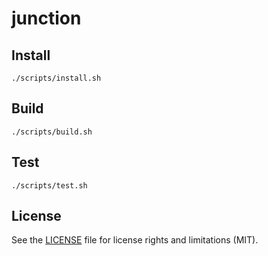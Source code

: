 # junction

## Install
```
./scripts/install.sh
```

## Build
```
./scripts/build.sh
```

## Test
```
./scripts/test.sh
```

## License
See the [LICENSE](LICENSE.md) file for license rights and limitations (MIT).
